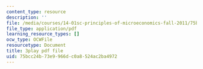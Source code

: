 ```yaml
---
content_type: resource
description: ''
file: /media/courses/14-01sc-principles-of-microeconomics-fall-2011/75bcc24b73e9966dc0a8524ac2ba4972_WRuAAoyEmY0.pdf
file_type: application/pdf
learning_resource_types: []
ocw_type: OCWFile
resourcetype: Document
title: 3play pdf file
uid: 75bcc24b-73e9-966d-c0a8-524ac2ba4972
---
```

